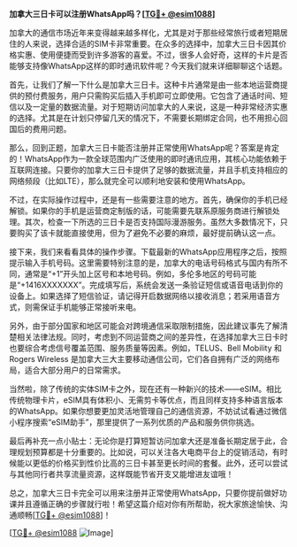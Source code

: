**加拿大三日卡可以注册WhatsApp吗？[[TG💪+ @esim1088](https://t.me/s/esim1088)]**

加拿大的通信市场近年来变得越来越多样化，尤其是对于那些经常旅行或者短期居住的人来说，选择合适的SIM卡非常重要。在众多的选择中，加拿大三日卡因其价格实惠、使用便捷而受到许多游客的喜爱。不过，很多人会好奇，这样的卡片是否能够支持像WhatsApp这样的即时通讯软件呢？今天我们就来详细聊聊这个话题。

首先，让我们了解一下什么是加拿大三日卡。这种卡片通常是由一些本地运营商提供的预付费服务，用户只需购买后插入手机即可立即使用。它包含了通话时间、短信以及一定量的数据流量。对于短期访问加拿大的人来说，这是一种非常经济实惠的选择。尤其是在计划只停留几天的情况下，不需要长期绑定合同，也不用担心回国后的费用问题。

那么，回到正题，加拿大三日卡能否注册并正常使用WhatsApp呢？答案是肯定的！WhatsApp作为一款全球范围内广泛使用的即时通讯应用，其核心功能依赖于互联网连接。只要你的加拿大三日卡提供了足够的数据流量，并且手机支持相应的网络频段（比如LTE），那么就完全可以顺利地安装和使用WhatsApp。

不过，在实际操作过程中，还是有一些需要注意的地方。首先，确保你的手机已经解锁。如果你的手机是运营商定制版的话，可能需要先联系原服务商进行解锁处理。其次，检查一下所选的三日卡是否支持国际漫游服务。虽然大多数情况下，只要购买了该卡就能直接使用，但为了避免不必要的麻烦，最好提前确认这一点。

接下来，我们来看看具体的操作步骤。下载最新的WhatsApp应用程序之后，按照提示输入手机号码。这里需要特别注意的是，加拿大的电话号码格式与国内有所不同，通常是“+1”开头加上区号和本地号码。例如，多伦多地区的号码可能是“+1416XXXXXXX”。完成填写后，系统会发送一条验证短信或语音电话到你的设备上。如果选择了短信验证，请记得开启数据网络以接收消息；若采用语音方式，则需保证手机能够正常接听来电。

另外，由于部分国家和地区可能会对跨境通信采取限制措施，因此建议事先了解清楚相关法律法规。同时，考虑到不同运营商之间的差异性，在选择加拿大三日卡时也要综合考虑信号覆盖范围、服务质量等因素。例如，TELUS、Bell Mobility 和 Rogers Wireless 是加拿大三大主要移动通信公司，它们各自拥有广泛的网络布局，适合大部分用户的日常需求。

当然啦，除了传统的实体SIM卡之外，现在还有一种新兴的技术——eSIM。相比传统物理卡片，eSIM具有体积小、无需剪卡等优点，而且同样支持多种语言版本的WhatsApp。如果你想要更加灵活地管理自己的通信资源，不妨试试看通过微信小程序搜索“eSIM助手”，那里提供了一系列优质的产品和服务供你挑选。

最后再补充一点小贴士：无论你是打算短暂访问加拿大还是准备长期定居于此，合理规划预算都是十分重要的。比如说，可以关注各大电商平台上的促销活动，有时候能以更低的价格买到性价比高的三日卡甚至更长时间的套餐。此外，还可以尝试与其他同行者共享流量资源，这样既能节省开支又能增进友谊哦！

总之，加拿大三日卡完全可以用来注册并正常使用WhatsApp，只要你提前做好功课并且遵循正确的步骤就行啦！希望这篇介绍对你有所帮助，祝大家旅途愉快、沟通顺畅[[TG💪+ @esim1088](https://t.me/s/esim1088)]！

[[TG💪+ @esim1088](https://t.me/s/esim1088) ![Image](https://i.postimg.cc/4NQfJmqS/Snipaste-2025-05-13-00-14-12.png)]